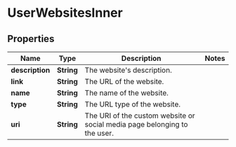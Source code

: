 

# UserWebsitesInner


## Properties

| Name | Type | Description | Notes |
|------------ | ------------- | ------------- | -------------|
|**description** | **String** | The website&#39;s description. |  |
|**link** | **String** | The URL of the website. |  |
|**name** | **String** | The name of the website. |  |
|**type** | **String** | The URL type of the website. |  |
|**uri** | **String** | The URI of the custom website or social media page belonging to the user. |  |



